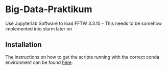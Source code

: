 # Big-Data-Praktikum

Use Jupyterlab Software to load FFTW 3.3.10
    - This needs to be somehow implemented into slurm later on
    
## Installation
The instructions on how to get the scripts running with the correct conda environment can be found [here](./code/condaenv).